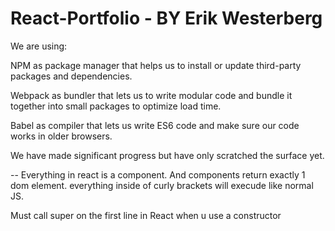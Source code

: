 # React-Portfolio - BY Erik Westerberg

We are using:

NPM as package manager that helps us to install or update third-party packages and dependencies.

Webpack as bundler that lets us to write modular code and bundle it together into small packages to optimize load time.

Babel as compiler that lets us write ES6 code and make sure our code works in older browsers.

We have made significant progress but have only scratched the surface yet.
 
 --
 Everything in react is a component. And components return exactly 1 dom element.
 everything inside of curly brackets will execude like normal JS.

Must call super on the first line in React when u use a constructor

